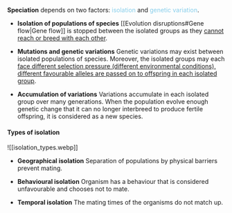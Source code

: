 **Speciation** depends on two factors: <span style="color: skyblue">isolation</span> and <span style="color: skyblue">genetic variation</span>.

- **Isolation of populations of species**
  [[Evolution disruptions#Gene flow|Gene flow]] is stopped between the isolated groups as they <u>cannot reach or breed with each other</u>.

- **Mutations and genetic variations**
  Genetic variations may exist between isolated populations of species. Moreover, the isolated groups may each <u>face different selection pressure (different environmental conditions), different favourable alleles are passed on to offspring in each isolated group</u>.

- **Accumulation of variations**
  Variations accumulate in each isolated group over many generations. When the population evolve enough genetic change that it can no longer interbreed to produce fertile offspring, it is considered as a new species.

#### Types of isolation
![[isolation_types.webp]]

- **Geographical isolation**
  Separation of populations by physical barriers prevent mating.

- **Behavioural isolation**
  Organism has a behaviour that is considered unfavourable and chooses not to mate.

- **Temporal isolation**
  The mating times of the organisms do not match up.
